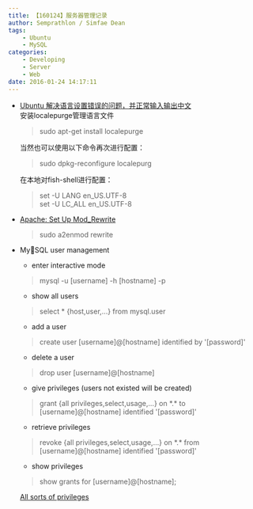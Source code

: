 ```yaml
---
title: 【160124】服务器管理记录
author: Semprathlon / Simfae Dean
tags:
	- Ubuntu
	- MySQL
categories:
	- Developing
	- Server
	- Web
date: 2016-01-24 14:17:11
---
```

* [Ubuntu 解决语言设置错误的问题，并正常输入输出中文](http://wenzhixin.net.cn/2014/01/11/ubuntu_setting_locale_failed)  
	安装localepurge管理语言文件  
	> sudo apt-get install localepurge
	
	当然也可以使用以下命令再次进行配置：
	> sudo dpkg-reconfigure localepurg
	
	在本地对fish-shell进行配置：
	> set -U LANG en\_US.UTF-8  
	> set -U LC\_ALL en\_US.UTF-8

* [Apache: Set Up Mod_Rewrite](https://www.digitalocean.com/community/tutorials/how-to-set-up-mod_rewrite)  
	> sudo a2enmod rewrite
	
* MySQL user management  
	- enter interactive mode  
	> mysql -u [username] -h [hostname] -p
	
	- show all users
	> select * {host,user,...} from mysql.user
	
	- add a user
	> create user [username]@[hostname] identified by '[password]'
	
	- delete a user
	> drop user [username]@[hostname]
	
	- give privileges (users not existed will be created)
	> grant {all privileges,select,usage,...} on \*.* to [username]@[hostname] identified '[password]'	
	- retrieve privileges
	> revoke {all privileges,select,usage,...} on \*.* from [username]@[hostname] identified '[password]'
	
	- show privileges
	> show grants for [username]@[hostname];
	
	[All sorts of privileges](http://dev.mysql.com/doc/refman/5.7/en/privileges-provided.html)